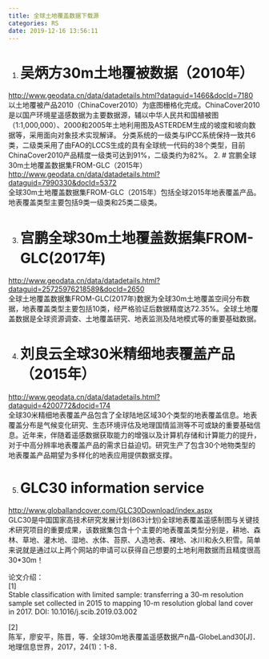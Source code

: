 ```yaml
---
title: 全球土地覆盖数据下载源     
categories: RS      
date: 2019-12-16 13:56:11
---
```


1. # 吴炳方30m土地覆被数据（2010年）

http://www.geodata.cn/data/datadetails.html?dataguid=1466&docId=7180  
以土地覆被产品2010（ChinaCover2010）为底图栅格化完成。ChinaCover2010是以国产环境星遥感数据为主要数据源，辅以中华人民共和国植被图（1:1,000,000）、2000和2005年土地利用图及ASTERDEM生成的坡度和坡向数据等，采用面向对象技术实现解译。 分类系统的一级类与IPCC系统保持一致共6类，二级类采用了由FAO的LCCS生成的具有全球统一代码的38个类型，目前ChinaCover2010产品精度一级类可达到91%，二级类约为82%。
2. # 宫鹏全球30m土地覆盖数据集FROM-GLC（2015年）
http://www.geodata.cn/data/datadetails.html?dataguid=7990330&docId=5372   
全球30m土地覆盖数据集FROM-GLC（2015年）包括全球2015年地表覆盖产品。地表覆盖类型主要包括9类一级类和25类二级类。

3. # 宫鹏全球30m土地覆盖数据集FROM-GLC(2017年)
http://www.geodata.cn/data/datadetails.html?dataguid=25725976218589&docId=2650    
全球土地覆盖数据集FROM-GLC(2017年)数据为全球30m土地覆盖空间分布数据，地表覆盖类型主要包括10类，经严格验证后数据精度达72.35%。全球土地覆盖数据是全球资源调查、土地覆盖研究、地表监测及陆地模式等的重要基础数据。

4. # 刘良云全球30米精细地表覆盖产品（2015年）
http://www.geodata.cn/data/datadetails.html?dataguid=4200772&docid=174    
全球30米精细地表覆盖产品包含了全球陆地区域30个类型的地表覆盖信息。地表覆盖分布是气候变化研究、生态环境评估及地理国情监测等不可或缺的重要基础信息。近年来，伴随着遥感数据获取能力的增强以及计算机存储和计算能力的提升，对于中高分辨率地表覆盖产品的需求日益迫切。研究生产了包含30个地物类型的地表覆盖产品期望为多样化的地表应用提供数据支撑。

5. # GLC30 information service
http://www.globallandcover.com/GLC30Download/index.aspx   
GLC30是中国国家高技术研究发展计划(863计划)全球地表覆盖遥感制图与关键技术研究项目的重要成果，该数据集包含十个主要的地表覆盖类型分别是，耕地、森林、草地、灌木地、湿地、水体、苔原、人造地表、裸地、冰川和永久积雪。简单来说就是通过以上两个网站的申请可以获得自己想要的土地利用数据而且精度很高30*30m！



论文介绍：  
[1]     
Stable classification with limited sample: transferring a 30-m resolution sample set collected in 2015 to mapping 10-m resolution global land cover in 2017.
DOI: 10.1016/j.scib.2019.03.002

[2]     
陈军，廖安平，陈晋，等．全球30m地表覆盖遥感数据产n晶-GlobeLand30[J]．地理信息世界，2017，24(1)：1-8．